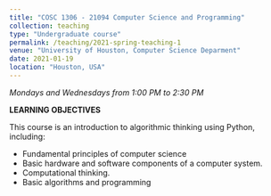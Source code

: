 ```yaml
---
title: "COSC 1306 - 21094 Computer Science and Programming"
collection: teaching
type: "Undergraduate course"
permalink: /teaching/2021-spring-teaching-1
venue: "University of Houston, Computer Science Deparment"
date: 2021-01-19
location: "Houston, USA"
---
```

*Mondays and Wednesdays from 1:00 PM to 2:30 PM*

**LEARNING OBJECTIVES**

This course is an introduction to algorithmic thinking using Python, including:

- Fundamental principles of computer science
- Basic hardware and software components of a computer system.
- Computational thinking.
- Basic algorithms and programming
